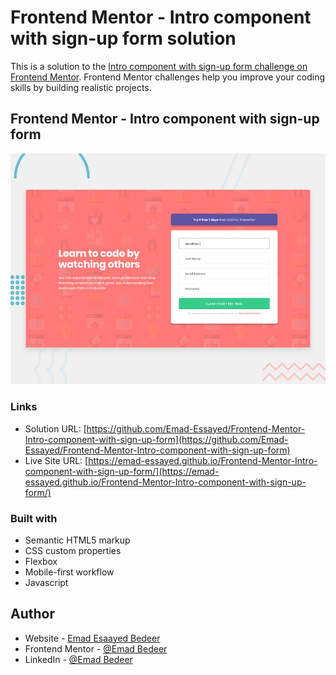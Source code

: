 # Frontend Mentor - Intro component with sign-up form solution

This is a solution to the [Intro component with sign-up form challenge on Frontend Mentor](https://www.frontendmentor.io/challenges/intro-component-with-signup-form-5cf91bd49edda32581d28fd1). Frontend Mentor challenges help you improve your coding skills by building realistic projects.

## Frontend Mentor - Intro component with sign-up form

![Design preview for Intro component with sign-up form challenge](./design/desktop-preview.jpg)

### Links

- Solution URL: [https://github.com/Emad-Essayed/Frontend-Mentor-Intro-component-with-sign-up-form](https://github.com/Emad-Essayed/Frontend-Mentor-Intro-component-with-sign-up-form)
- Live Site URL: [https://emad-essayed.github.io/Frontend-Mentor-Intro-component-with-sign-up-form/](https://emad-essayed.github.io/Frontend-Mentor-Intro-component-with-sign-up-form/)

### Built with

- Semantic HTML5 markup
- CSS custom properties
- Flexbox
- Mobile-first workflow
- Javascript

## Author

- Website - [Emad Esaayed Bedeer](https://github.com/Emad-Essayed)
- Frontend Mentor - [@Emad Bedeer](https://www.frontendmentor.io/profile/Emad-Essayed)
- LinkedIn - [@Emad Bedeer](https://www.linkedin.com/in/emad-bedeer-4b1797106/)
